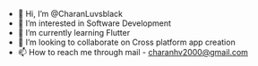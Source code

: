 - 👋 Hi, I’m @CharanLuvsblack
- 👀 I’m interested in Software Development
- 🌱 I’m currently learning Flutter
- 💞️ I’m looking to collaborate on Cross platform app creation
- 📫 How to reach me through mail - charanhv2000@gmail.com

<!---
CharanLuvsblack/CharanLuvsblack is a ✨ special ✨ repository because its `README.md` (this file) appears on your GitHub profile.
You can click the Preview link to take a look at your changes.
--->

